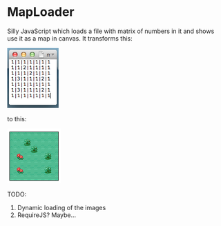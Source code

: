MapLoader
=========

Silly JavaScript which loads a file with matrix of numbers in it and shows use it as a map in canvas. It transforms this:

![Matrix](https://raw.githubusercontent.com/RassaLibre/MapLoader/master/pics/matrix.png)

to this:

![Map](https://raw.githubusercontent.com/RassaLibre/MapLoader/master/pics/map.png)

TODO:

1.	Dynamic loading of the images
2.	RequireJS? Maybe...
